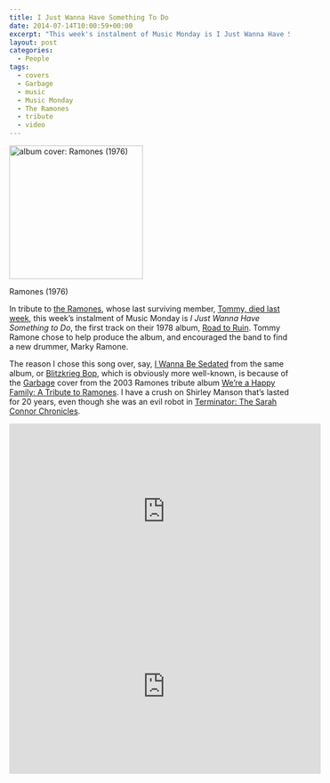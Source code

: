 ```yaml
---
title: I Just Wanna Have Something To Do
date: 2014-07-14T10:00:59+00:00
excerpt: "This week's instalment of Music Monday is I Just Wanna Have Something To Do. The 1978 Ramones original and a 2003 cover by Garbage."
layout: post
categories:
  - People
tags:
  - covers
  - Garbage
  - music
  - Music Monday
  - The Ramones
  - tribute
  - video
---
```


<div id="attachment_3942" class="wp-caption alignleft">
  <a href="https://cdn.craigmcn.ca/img/Ramones_-_Ramones_cover.jpg?x-request=xhr" data-fslightbox="lightbox"><img class="size-full wp-image-3942" src="https://cdn.craigmcn.ca/img/Ramones_-_Ramones_cover.jpg" alt="album cover: Ramones (1976)" width="240" height="240" srcset="https://cdn.craigmcn.ca/img/Ramones_-_Ramones_cover.jpg 240w, https://cdn.craigmcn.ca/img/Ramones_-_Ramones_cover-150x150.jpg 150w" sizes="(max-width: 240px) 100vw, 240px" /></a>
  
  <p class="wp-caption-text">
    Ramones (1976)
  </p>
</div>

In tribute to [the Ramones](http://www.ramones.com/), whose last surviving member, [Tommy, died last week](http://www.cbc.ca/news/arts/tommy-ramone-the-ramones-original-member-dead-at-65-1.2705000), this week&#8217;s instalment of Music Monday is _I Just Wanna Have Something to Do_, the first track on their 1978 album, [Road to Ruin](<http://en.wikipedia.org/wiki/Road_to_Ruin_(Ramones_album)>). Tommy Ramone chose to help produce the album, and encouraged the band to find a new drummer, Marky Ramone.

The reason I chose this song over, say, [I Wanna Be Sedated](http://en.wikipedia.org/wiki/I_Wanna_Be_Sedated) from the same album, or [Blitzkrieg Bop](http://en.wikipedia.org/wiki/Blitzkrieg_Bop), which is obviously more well-known, is because of the [Garbage](http://www.garbage.com/) cover from the 2003 Ramones tribute album [We&#8217;re a Happy Family: A Tribute to Ramones](http://en.wikipedia.org/wiki/We%27re_a_Happy_Family:_A_Tribute_to_Ramones). I have a crush on Shirley Manson that&#8217;s lasted for 20 years, even though she was an evil robot in [Terminator: The Sarah Connor Chronicles](http://en.wikipedia.org/wiki/Terminator:_The_Sarah_Connor_Chronicles).

<div class="video-container">
	<iframe width="560" height="315" src="https://www.youtube.com/embed/sPYGCxco56I" frameborder="0" allowfullscreen></iframe>
</div>

<div class="video-container">
	<iframe width="560" height="315" src="https://www.youtube.com/embed/52VRry-TbzY" frameborder="0" allowfullscreen></iframe>
</div>
